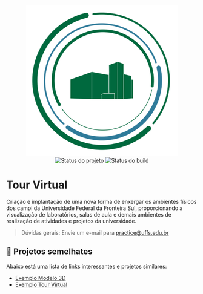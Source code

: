 <p align="center">
    <img width="400" src="https://github.com/practice-uffs/website-programa/blob/master/src/images/icons/uffsvirtual-icon.png" title="Logo do projeto"><br />
    <img src="https://img.shields.io/maintenance/yes/2021?style=for-the-badge" title="Status do projeto">
    <img src="https://img.shields.io/github/workflow/status/ccuffs/template/ci.uffs.cc?label=Build&logo=github&logoColor=white&style=for-the-badge" title="Status do build">
</p>

# Tour Virtual
Criação e implantação de uma nova forma de enxergar os ambientes físicos dos campi da Universidade Federal da Fronteira Sul, proporcionando a visualização de laboratórios, salas de aula e demais ambientes de realização de atividades e projetos da universidade.

> Dúvidas gerais: Envie um e-mail para practice@uffs.edu.br

## 🧪 Projetos semelhates

Abaixo está uma lista de links interessantes e projetos similares:

* [Exemplo Modelo 3D](https://marconiryan.github.io/UFFS-model/)
* [Exemplo Tour Virtual ](https://marconiryan.github.io/uffs-tour-virtual)
